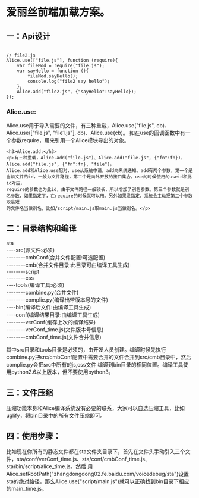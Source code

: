 <h1>爱丽丝前端加载方案。</h1>

<h2>一：Api设计</h2>
<div>
<pre><code>
// file2.js
Alice.use(["file.js"], function (require){
    var fileMod = require("file.js");
    var sayHello = function (){
        fileMod.sayHello();
        console.log("file2 say hello");
    };
    Alice.add("file2.js", {"sayHello":sayHello});
});
</code></pre>
    <h3>Alice.use:</h3>
    <p>Alice.use用于导入需要的文件，有三种重载，Alice.use("file.js", cb)、Alice.use(["file.js", "file1.js"], cb)、Alice.use(cb)。
    如在use的回调函数中有一个参数require，用来引用一个Alice模块导出的对象。</p>

    <h3>Alice.add:</h3>
    <p>有三种重载，Alice.add("file.js")、Alice.add("file.js", {"fn":fn})、Alice.add("file.js", {"fn":fn}, "file")。
    Alice.add和Alice.use配对，use从系统申请，add向系统通知。add有两个参数，第一个是当前文件的id，一般为文件路径，第二个是向外开放的接口集合。use的时候使用的useid和此id对应，
    require的参数也为此id，由于文件路径一般较长，所以增加了别名参数。第三个参数就是别名参数，如果指定了，在require的时候就可以用。另外如果没指定，系统会主动把第二个参数取最短
    的文件名当做别名，比如/script/main.js取main.js当做别名。</p>
</div>

<h2>二：目录结构和编译</h2>
sta<br/>
----src(源文件:必须)<br/>
--------cmbConf(合并文件配置:可选配置)<br/>
--------cmb(合并文件目录:此目录可由编译工具生成)<br/>
--------script<br/>
--------css<br/>
----tools(编译工具:必须)<br/>
--------combine.py(合并文件)<br/>
--------complie.py(编译出带版本号的文件)<br/>
----bin(编译后文件:由编译工具生成)<br/>
----conf(编译结果目录:由编译工具生成)<br/>
--------verConf(缓存上次的编译结果)<br/>
--------verConf_time.js(文件版本号信息)<br/>
--------cmbConf_time.js(文件合并信息)<br/>

<p>其中src目录和tools目录是必须的，由开发人员创建。编译时候先执行combine.py把src/cmbConf配置中需要合并的文件合并到src/cmb目录中，然后complie.py会把src中所有的js,css文件
编译到bin目录的相同位置。编译工具使用python2.6以上版本，但不要使用python3。</p>

<h2>三：文件压缩</h2>
<p>压缩功能本身和Alice编译系统没有必要的联系，大家可以自选压缩工具，比如uglify，将bin目录中的所有文件压缩即可。</p>

<h2>四：使用步骤：</h2>
<p>比如现在你所有的静态文件都在sta文件夹目录下，首先在文件头手动引入三个文件，sta/conf/verConf_time.js、sta/conf/cmbConf_time.js、sta/bin/script/alice_time.js。然后
用Alice.setRootPath("zhangdongdong02.fe.baidu.com/voicedebug/sta")设置sta的绝对路径，那么Alice.use("script/main.js")就可以正确找到bin目录下相应的main_time.js。</p>


